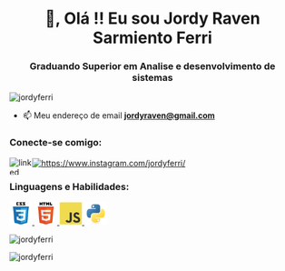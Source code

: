<h1 align="center">👋, Olá !! Eu sou Jordy Raven Sarmiento Ferri</h1>
<h3 align="center">Graduando Superior em Analise e desenvolvimento de sistemas</h3>

<p align="left"> <img src="https://komarev.com/ghpvc/?username=jordyferri&label=jordyferri&color=0e75b6&style=flat" alt="jordyferri" /> </p>

- 📫 Meu endereço de email **jordyraven@gmail.com**

<h3 align="left">Conecte-se comigo:</h3>
<p align="left">
<a href="https://linkedin.com/in/jordy-raven-sarmiento-ferri-148513229/" target="blank">
  <img align="left" src="https://raw.githubusercontent.com/rahuldkjain/github-profile-readme-generator/master/src/images/icons/Social/linked-in-alt.svg" alt="linked" height="30" width="40" /></a>
<a href="https://instagram.com/jordyferri/" target="blank"><img align="center" src="https://raw.githubusercontent.com/rahuldkjain/github-profile-readme-generator/master/src/images/icons/Social/instagram.svg" alt="https://www.instagram.com/jordyferri/" height="30" width="40" /></a>
</p>

<h3 align="left">Linguagens e Habilidades:</h3>
<p align="left"> <a href="https://www.w3schools.com/css/" target="_blank" rel="noreferrer"> <img src="https://raw.githubusercontent.com/devicons/devicon/master/icons/css3/css3-original-wordmark.svg" alt="css3" width="40" height="40"/> </a> 
  <a href="https://www.w3.org/html/" target="_blank" rel="noreferrer"> <img src="https://raw.githubusercontent.com/devicons/devicon/master/icons/html5/html5-original-wordmark.svg" alt="html5" width="40" height="40"/> </a> 
  <a href="https://developer.mozilla.org/en-US/docs/Web/JavaScript" target="_blank" rel="noreferrer"> <img src="https://raw.githubusercontent.com/devicons/devicon/master/icons/javascript/javascript-original.svg" alt="javascript" width="40" height="40"/> </a> <a href="https://www.python.org" target="_blank" rel="noreferrer"> <img src="https://raw.githubusercontent.com/devicons/devicon/master/icons/python/python-original.svg" alt="python" width="40" height="40"/> </a> </p>

<p align="left">
  <img width="530"  src="https://github-readme-stats.vercel.app/api/top-langs/?username=anuraghazra&theme=midnight-purple&layout=compact" alt="jordyferri" />
  </p>

<img width="530" src="https://github-readme-stats.vercel.app/api?username=jordyferri&theme=midnight-purple" alt="jordyferri" />
</p>
